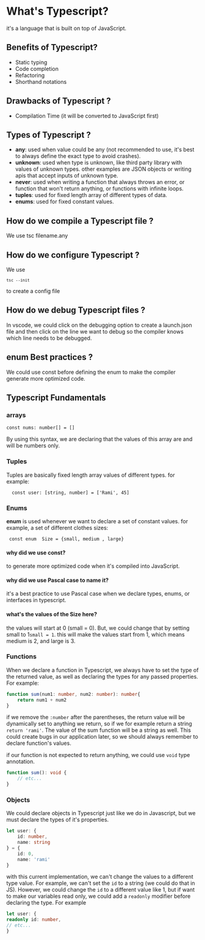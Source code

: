   # What's Typescript?

  it's a language that is built on top of JavaScript.

  ## Benefits of Typescript?

  - Static typing 
  - Code completion
  - Refactoring
  - Shorthand notations

  ## Drawbacks of Typescript ?

  - Compilation Time (it will be converted to JavaScript first)

  ## Types of Typescript ?

  - **any**: used when value could be any (not recommended to use, it's best to always define the exact type to avoid crashes).
  - **unknown**: used when type is unknown, like third party library with values of unknown types. other examples are JSON objects or writing apis that accept inputs of unknown type.
  - **never**: used when writing a function that always throws an error, or function that won't return anything, or functions with infinite loops.
  - **tuples**: used for fixed length array of different types of data.
  - **enums**: used for fixed constant values.

  ## How do we compile a Typescript file ?

  We use tsc filename.any

  ## How do we configure Typescript ?

  We use <pre><code>``` tsc --init ```</code></pre> to create a config file

  ## How do we debug Typescript files ?

  In vscode, we could click on the debugging option to create a launch.json file
  and then click on the line we want to debug so the compiler knows which line
  needs to be debugged.

  ## enum Best practices ?

  We could use const before defining the enum to make the compiler generate more optimized code.

## Typescript Fundamentals

### arrays

``` const nums: number[] = [] ```

By using this syntax, we are declaring that the values of this array are and will be numbers only.



### Tuples

Tuples are basically fixed length array values of different types. for example: 

```  const user: [string, number] = ['Rami', 45]```



### Enums

**enum** is used whenever we want to declare a set of constant values. for example, a set of different clothes sizes:

``` const enum  Size = {small, medium , large}```

#### why did we use const?

to generate more optimized code when it's compiled into JavaScript.

#### why did we use Pascal case to name it?

it's a best practice to use Pascal case when we declare types, enums, or interfaces in typescript.

#### what's the values of the Size here?

the values will start at 0 (small = 0). But, we could change that by setting small to 1``` small = 1 ```. this will make the values start from 1, which means medium is 2, and large is 3.



### Functions

When we declare a function in Typescript, we always have to set the type of the returned value, as well as declaring the types for any passed properties. For example: 

```typescript
function sum(num1: number, num2: number): number{
	return num1 + num2
}
```

if we remove the ```:number``` after the parentheses,  the return value will be dynamically set to anything we return, so if we for example return a string ``` return 'rami'```. The value of the sum function will be a string as well. This could create bugs in our application later, so we should always remember to declare function's values.

if our function is not expected to return anything, we could use ```void``` type annotation. 

```typescript
function sum(): void {
	// etc...
}
```



### Objects

We could declare objects in Typescript just like we do in Javascript, but we must declare the types of it's properties.

```typescript
let user: {
	id: number,
	name: string
} = {
	id: 0,
	name: 'rami'
}
```

with this current implementation, we can't change the values to a different type value. For example, we can't set the ```id``` to a string (we could do that in JS). However, we could change the ```id``` to a different value like 1, but if want to make our variables read only, we could add a ```readonly``` modifier before declaring the type. For example 

```typescript
let user: {
readonly id: number,
// etc...
}
```
